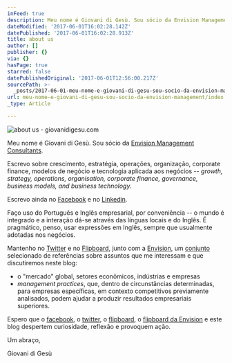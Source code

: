 ```yaml
---
inFeed: true
description: Meu nome é Giovani di Gesù. Sou sócio da Envision Management Consultants.
dateModified: '2017-06-01T16:02:28.142Z'
datePublished: '2017-06-01T16:02:28.913Z'
title: about us
author: []
publisher: {}
via: {}
hasPage: true
starred: false
datePublishedOriginal: '2017-06-01T12:56:00.217Z'
sourcePath: >-
  _posts/2017-06-01-meu-nome-e-giovani-di-gesu-sou-socio-da-envision-management.md
url: meu-nome-e-giovani-di-gesu-sou-socio-da-envision-management/index.html
_type: Article

---
```

![about us - giovanidigesu.com](https://the-grid-user-content.s3-us-west-2.amazonaws.com/289f888e-db94-4b61-9724-dc2a7a9e076b.jpg)

Meu nome é Giovani di Gesù. Sou sócio da [Envision Management Consultants][0].

Escrevo sobre crescimento, estratégia, operações, organização, corporate finance, modelos de negócio e tecnologia aplicada aos negócios -- _growth, strategy, operations, organisation, corporate finance, governance, business models, and business technology._

Escrevo ainda no [Facebook][1] e no [Linkedin][2].

Faço uso do Português e Inglês empresarial, por conveniência -- o mundo é integrado e a interação dá-se através das línguas locais e do Inglês. É pragmático, penso, usar expressões em Inglês, sempre que usualmente adotadas nos negócios.

Mantenho no [Twitter][3] e no [Flipboard][4], junto com a [Envision][0], um [conjunto][4] selecionado de referências sobre assuntos que me interessam e que discutiremos neste blog:

* o "mercado" global, setores econômicos, indústrias e empresas
* _management practices_, que, dentro de circunstâncias determinadas, para empresas específicas, em contexto competitivos previamente analisados, podem ajudar a produzir resultados empresariais superiores.

Espero que o [facebook][5], o [twitter][3], o [flipboard][4], o [flipboard da Envision][6] e este blog despertem curiosidade, reflexão e provoquem ação.

Um abraço,

Giovani di Gesù

[0]: http://envision.consulting/
[1]: https://www.facebook.com/digesugiovani/
[2]: https://br.linkedin.com/in/giovanidigesu
[3]: http://twitter.com/giovanidigesu
[4]: http://flipboard.com/@giovanidigesu
[5]: http://facebook.com/digesugiovani/
[6]: http://flipboard.com/@envsnco